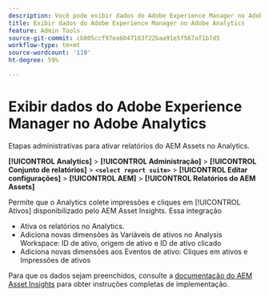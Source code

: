 ```yaml
---
description: Você pode exibir dados do Adobe Experience Manager no Adobe Analytics
title: Exibir dados do Adobe Experience Manager no Adobe Analytics
feature: Admin Tools
source-git-commit: cb805ccf97ea6047183f22baa91e5f567af1b7d5
workflow-type: tm+mt
source-wordcount: '119'
ht-degree: 59%

---
```



# Exibir dados do Adobe Experience Manager no Adobe Analytics

Etapas administrativas para ativar relatórios do AEM Assets no Analytics.

**[!UICONTROL Analytics]** > **[!UICONTROL Administração]** > **[!UICONTROL Conjunto de relatórios]** > **`<select report suite>`** > **[!UICONTROL Editar configurações]** > **[!UICONTROL AEM]** > **[!UICONTROL Relatórios do AEM Assets]**

Permite que o Analytics colete impressões e cliques em [!UICONTROL Ativos] disponibilizado pelo AEM Asset Insights. Essa integração

* Ativa os relatórios no Analytics.
* Adiciona novas dimensões às Variáveis de ativos no Analysis Workspace: ID de ativo, origem de ativo e ID de ativo clicado
* Adiciona novas dimensões aos Eventos de ativo: Cliques em ativos e Impressões de ativos

Para que os dados sejam preenchidos, consulte a [documentação do AEM Asset Insights](https://experienceleague.adobe.com/docs/experience-manager-cloud-service/assets/manage/assets-insights.html) para obter instruções completas de implementação.

<!--The content in this article is duplicated with the content in the Integration guide (aem-assets-reporting.md)-->